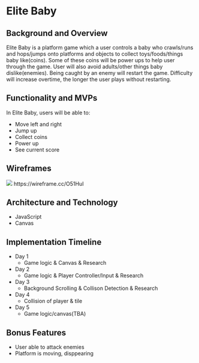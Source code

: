 # Elite Baby 

## Background and Overview
Elite Baby is a platform game which a user controls a baby who crawls/runs and hops/jumps onto platforms and objects to collect toys/foods/things baby like(coins). Some of these coins will be power ups to help user through the game. User will also avoid adults/other things baby dislike(enemies). Being caught by an enemy will restart the game.
Difficulty will increase overtime, the longer the user plays without restarting. 

## Functionality and MVPs 

In Elite Baby, users will be able to:
  - Move left and right
  - Jump up 
  - Collect coins
  - Power up
  - See current score

## Wireframes 

<img src="https://user-images.githubusercontent.com/50147749/75635796-e2914b80-5be6-11ea-9064-05eb56cad8cd.png">
https://wireframe.cc/O51HuI

## Architecture and Technology
- JavaScript
- Canvas

## Implementation Timeline 

- Day 1
    - Game logic & Canvas & Research
- Day 2
    - Game logic & Player Controller/Input & Research
- Day 3
    - Background Scrolling & Collison Detection & Research
- Day 4
    - Collision of player & tile
- Day 5
    - Game logic/canvas(TBA)

## Bonus Features

- User able to attack enemies
- Platform is moving, disppearing

